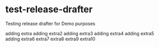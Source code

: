 # test-release-drafter
Testing release drafter for Demo purposes

adding extra
adding extra2
adding extra3
adding extra4
adding extra5
adding extra6
extra7
extra8
extra9
extra10

